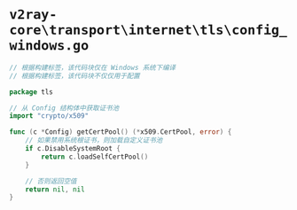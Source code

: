 # `v2ray-core\transport\internet\tls\config_windows.go`

```go
// 根据构建标签，该代码块仅在 Windows 系统下编译
// 根据构建标签，该代码块不仅仅用于配置

package tls

// 从 Config 结构体中获取证书池
import "crypto/x509"

func (c *Config) getCertPool() (*x509.CertPool, error) {
    // 如果禁用系统根证书，则加载自定义证书池
    if c.DisableSystemRoot {
        return c.loadSelfCertPool()
    }

    // 否则返回空值
    return nil, nil
}
```